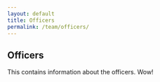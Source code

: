 ```yaml
---
layout: default
title: Officers
permalink: /team/officers/
---
```


## Officers

This contains information about the officers. Wow!
